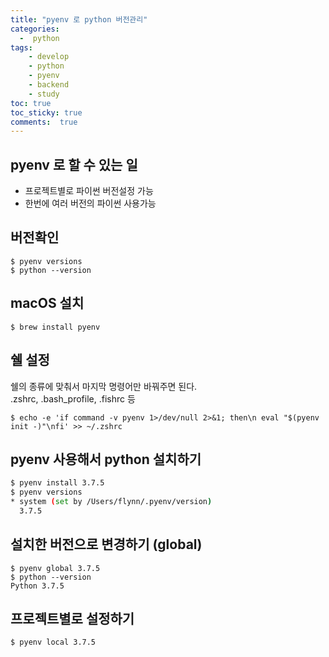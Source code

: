 ```yaml
---
title: "pyenv 로 python 버전관리"
categories: 
  -  python
tags: 
    - develop
    - python
    - pyenv
    - backend
    - study
toc: true
toc_sticky: true
comments:  true
---
```


## pyenv 로 할 수 있는 일
- 프로젝트별로 파이썬 버전설정 가능
- 한번에 여러 버전의 파이썬 사용가능

## 버전확인
```console
$ pyenv versions
$ python --version
```

## macOS 설치
```console
$ brew install pyenv
```

## 쉘 설정
쉘의 종류에 맞춰서 마지막 명령어만 바꿔주면 된다.  
.zshrc, .bash_profile, .fishrc 등
```console
$ echo -e 'if command -v pyenv 1>/dev/null 2>&1; then\n eval "$(pyenv init -)"\nfi' >> ~/.zshrc
```

## pyenv 사용해서 python 설치하기
```bash
$ pyenv install 3.7.5
$ pyenv versions
* system (set by /Users/flynn/.pyenv/version)   
  3.7.5
```

## 설치한 버전으로 변경하기 (global)
```console
$ pyenv global 3.7.5
$ python --version
Python 3.7.5
```

## 프로젝트별로 설정하기
```console
$ pyenv local 3.7.5
```
